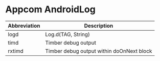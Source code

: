# Appcom AndroidLog

| Abbreviation | Description |
| --- | --- |
| logd | Log.d(TAG, String) |
| timd | Timber debug output |
| rxtimd | Timber debug output within doOnNext block |
